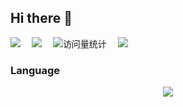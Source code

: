 ## Hi there 👋

<!--
**Jhwils/Jhwils** is a ✨ _special_ ✨ repository because its `README.md` (this file) appears on your GitHub profile.

Here are some ideas to get you started:

- 🔭 I’m currently working on ...
- 🌱 I’m currently learning ...
- 👯 I’m looking to collaborate on ...
- 🤔 I’m looking for help with ...
- 💬 Ask me about ...
- 📫 How to reach me: ...
- 😄 Pronouns: ...
- ⚡ Fun fact: ...
-->
  <div>
    <a href="https://www.youtube.com/@j2hu03"><img src="https://img.shields.io/badge/YouTube-油管-c32136" /></a>&emsp;
    <a href="https://space.bilibili.com/40179840/"><img src="https://img.shields.io/badge/Bilibili-B站-ff69b4" /></a>&emsp;
    <!-- visitor -->
    <img src="https://komarev.com/ghpvc/?username=Jhwils&label=Views&color=orange&style=flat" alt="访问量统计" />&emsp;
    <!-- wakatime -->    
    <a href="https://wakatime.com/@Jhwils"><img src="https://wakatime.com/badge/user/42d0678c-368b-448b-9a77-5d21c5b55352.svg" /></a>

  </div>

### Language 
<div align="center"> <img src="https://github-readme-stats.vercel.app/api/top-langs/?username=Jhwils&hide_title=true&hide_border=true&layout=compact&langs_count=6&text_color=000&icon_color=fff&bg_color=0,52fa5a,4dfcff,c64dff&theme=graywhite" /> </div>

